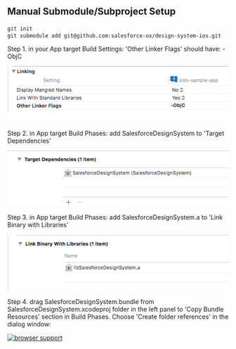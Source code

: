 ## Manual Submodule/Subproject Setup

```
git init
git submodule add git@github.com:salesforce-ux/design-system-ios.git
```

Step 1. in your App target Build Settings:
'Other Linker Flags' should have: -ObjC 

[![browser support](/manual_install_info/linkerFlag.png)](/manual_install_info/linkerFlag.png)

Step 2. in App target Build Phases:
add SalesforceDesignSystem to 'Target Dependencies'

[![browser support](/manual_install_info/targetDependency.png)](/manual_install_info/targetDependency.png)

Step 3. in App target Build Phases:
add SalesforceDesignSystem.a to 'Link Binary with Libraries' 

[![browser support](/manual_install_info/linkedLibrary.png)](/manual_install_info/linkedLibrary.png)

Step 4. drag SalesforceDesignSystem.bundle from SalesforceDesignSystem.xcodeproj folder in the left panel to 'Copy Bundle Resources' section in Build Phases. Choose 'Create folder references' in the dialog window:

[![browser support](/manual_install_info/bundleResourcepng)](/manual_install_info/bundleResource.png)


